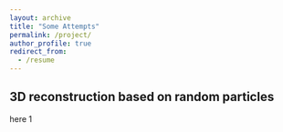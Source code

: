 ```yaml
---
layout: archive
title: "Some Attempts"
permalink: /project/
author_profile: true
redirect_from:
  - /resume
---
```


## 3D reconstruction based on random particles

here 1



